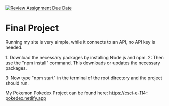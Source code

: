 [![Review Assignment Due Date](https://classroom.github.com/assets/deadline-readme-button-24ddc0f5d75046c5622901739e7c5dd533143b0c8e959d652212380cedb1ea36.svg)](https://classroom.github.com/a/NGGI9_Zk)
# Final Project

Running my site is very simple, while it connects to an API, no API key is needed. 

1: Download the necessary packages by installing Node.js and npm.
2: Then use the "npm install" command. This downloads or updates the necessary packages. 

3: Now type "npm start" in the terminal of the root directory and the project should run. 

My Pokemon Pokedex Project can be found here:
https://csci-e-114-pokedex.netlify.app 
